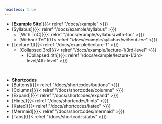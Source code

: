 ```yaml
---
headless: true
---
```


- [**Example Site**]({{< relref "/docs/example" >}})
- [Syllabus]({{< relref "/docs/example/syllabus" >}})
  - [With ToC]({{< relref "/docs/example/syllabus/with-toc" >}})
  - [Without ToC]({{< relref "/docs/example/syllabus/without-toc" >}})
- [Lecture 1]({{< relref "/docs/example/lecture-1" >}})
  - [Collapsed 3rd]({{< relref "/docs/example/lecture-1/3rd-level" >}})
    - [Collapsed 4th]({{< relref "/docs/example/lecture-1/3rd-level/4th-level" >}})
<br />

- **Shortcodes**
- [Buttons]({{< relref "/docs/shortcodes/buttons" >}})
- [Columns]({{< relref "/docs/shortcodes/columns" >}})
- [Expand]({{< relref "/docs/shortcodes/expand" >}})
- [Hints]({{< relref "/docs/shortcodes/hints" >}})
- [Katex]({{< relref "/docs/shortcodes/katex" >}})
- [Mermaid]({{< relref "/docs/shortcodes/mermaid" >}})
- [Tabs]({{< relref "/docs/shortcodes/tabs" >}})
<br />
